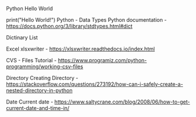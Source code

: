 Python
Hello World

print("Hello World!")
Python - Data Types
Python documentation - https://docs.python.org/3/library/stdtypes.html#dict

Dictinary List

Excel
xlsxwriter - https://xlsxwriter.readthedocs.io/index.html

CVS - Files
Tutorial - https://www.programiz.com/python-programming/working-csv-files

Directory
Creating Directory - https://stackoverflow.com/questions/273192/how-can-i-safely-create-a-nested-directory-in-python

Date
Current date - https://www.saltycrane.com/blog/2008/06/how-to-get-current-date-and-time-in/
